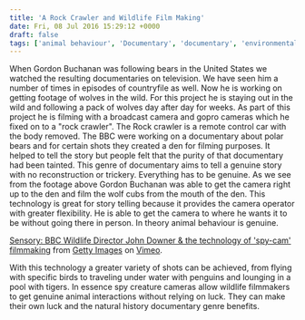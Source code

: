 ```yaml
---
title: 'A Rock Crawler and Wildlife Film Making'
date: Fri, 08 Jul 2016 15:29:12 +0000
draft: false
tags: ['animal behaviour', 'Documentary', 'documentary', 'environmental', 'environmentalism', 'observation', 'rock crawler']
---
```


When Gordon Buchanan was following bears in the United States we watched the resulting documentaries on television. We have seen him a number of times in episodes of countryfile as well. Now he is working on getting footage of wolves in the wild. For this project he is staying out in the wild and following a pack of wolves day after day for weeks. As part of this project he is filming with a broadcast camera and gopro cameras which he fixed on to a "rock crawler". The Rock crawler is a remote control car with the body removed. The BBC were working on a documentary about polar bears and for certain shots they created a den for filming purposes. It helped to tell the story but people felt that the purity of that documentary had been tainted. This genre of documentary aims to tell a genuine story with no reconstruction or trickery. Everything has to be genuine. As we see from the footage above Gordon Buchanan was able to get the camera right up to the den and film the wolf cubs from the mouth of the den. This technology is great for story telling because it provides the camera operator with greater flexibility. He is able to get the camera to where he wants it to be without going there in person. In theory animal behaviour is genuine.

[Sensory: BBC Wildlife Director John Downer & the technology of 'spy-cam' filmmaking](https://vimeo.com/102514372) from [Getty Images](https://vimeo.com/gettyimages) on [Vimeo](https://vimeo.com).

With this technology a greater variety of shots can be achieved, from flying with specific birds to traveling under water with penguins and lounging in a pool with tigers. In essence spy creature cameras allow wildlife filmmakers to get genuine animal interactions without relying on luck. They can make their own luck and the natural history documentary genre benefits.